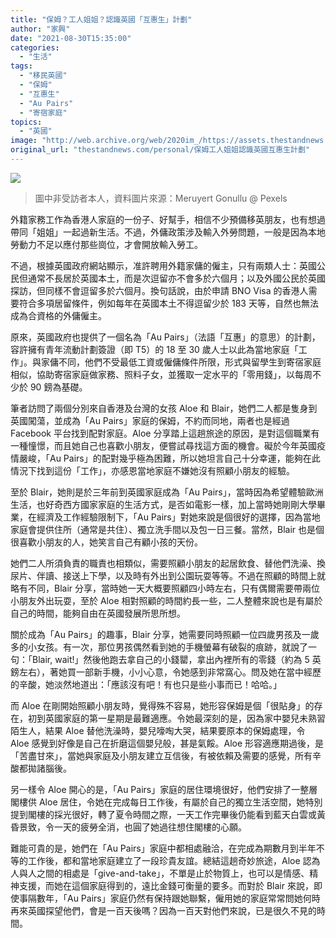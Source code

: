 ```yaml
---
title: "保姆？工人姐姐？認識英國「互惠生」計劃"
author: "家興"
date: "2021-08-30T15:35:00"
categories:
  - "生活"
tags:
  - "移民英國"
  - "保姆"
  - "互惠生"
  - "Au Pairs"
  - "寄宿家庭"
topics:
  - "英國"
image: "http://web.archive.org/web/2020im_/https://assets.thestandnews.com/media/photos/eruyernull9573.png"
original_url: "thestandnews.com/personal/保姆工人姐姐認識英國互惠生計劃"
---
```

![](http://web.archive.org/web/2020im_/https://assets.thestandnews.com/media/photos/eruyernull9573.png)
> 圖中非受訪者本人，資料圖片來源：Meruyert Gonullu @ Pexels

外籍家務工作為香港人家庭的一份子、好幫手，相信不少預備移英朋友，也有想過帶同「姐姐」一起過新生活。不過，外傭政策涉及輸入外勞問題，一般是因為本地勞動力不足以應付那些崗位，才會開放輸入勞工。

不過，根據英國政府網站顯示，准許聘用外籍家傭的僱主，只有兩類人士：英國公民但通常不長居於英國本土，而是次逗留亦不會多於六個月；以及外國公民於英國探訪，但同樣不會逗留多於六個月。換句話說，由於申請 BNO Visa 的香港人需要符合多項居留條件，例如每年在英國本土不得逗留少於 183 天等，自然也無法成為合資格的外傭僱主。

原來，英國政府也提供了一個名為「Au Pairs」（法語「互惠」的意思）的計劃，容許擁有青年流動計劃簽證（即 T5）的 18 至 30 歲人士以此為當地家庭「工作」。與家傭不同，他們不受最低工資或僱傭條件所限，形式與留學生到寄宿家庭相似，協助寄宿家庭做家務、照料子女，並獲取一定水平的「零用錢」，以每周不少於 90 鎊為基礎。

筆者訪問了兩個分別來自香港及台灣的女孩 Aloe 和 Blair，她們二人都是隻身到英國闖蕩，並成為「Au Pairs」家庭的保姆，不約而同地，兩者也是經過 Facebook 平台找到配對家庭。Aloe 分享踏上這趟旅途的原因，是對這個職業有一種憧憬，而且她自己也喜歡小朋友，便嘗試尋找這方面的機會。礙於今年英國疫情嚴峻，「Au Pairs」的配對幾乎極為困難，所以她坦言自己十分幸運，能夠在此情況下找到這份「工作」，亦感恩當地家庭不嫌她沒有照顧小朋友的經驗。

至於 Blair，她則是於三年前到英國家庭成為「Au Pairs」，當時因為希望體驗歐洲生活，也好奇西方國家家庭的生活方式，是否如電影一樣，加上當時她剛剛大學畢業，在經濟及工作經驗限制下，「Au Pairs」對她來說是個很好的選擇，因為當地家庭會提供住所（通常是共住）、獨立洗手間以及包一日三餐。當然，Blair 也是個很喜歡小朋友的人，她笑言自己有顧小孩的天份。

她們二人所須負責的職責也相類似，需要照顧小朋友的起居飲食、替他們洗澡、換尿片、伴讀、接送上下學，以及時有外出到公園玩耍等等。不過在照顧的時間上就略有不同，Blair 分享，當時她一天大概要照顧四小時左右，只有偶爾需要帶兩位小朋友外出玩耍，至於 Aloe 相對照顧的時間約長一些，二人整體來說也是有屬於自己的時間，能夠自由在英國發展所思所想。

關於成為「Au Pairs」的趣事，Blair 分享，她需要同時照顧一位四歲男孩及一歲多的小女孩。有一次，那位男孩偶然看到她的手機螢幕有破裂的痕跡，就說了一句：「Blair, wait!」然後他跑去拿自己的小錢罌，拿出內裡所有的零錢（約為 5 英鎊左右），著她買一部新手機，小小心意，令她感到非常窩心。問及她在當中經歷的辛酸，她淡然地道出：「應該沒有吧！有也只是些小事而已！哈哈。」

而 Aloe 在剛開始照顧小朋友時，覺得殊不容易，她形容保姆是個「很貼身」的存在，初到英國家庭的第一星期是最難適應。令她最深刻的是，因為家中嬰兒未熟習陌生人，結果 Aloe 替他洗澡時，嬰兒嚎啕大哭，結果要原本的保姆處理，令 Aloe 感覺到好像是自己在折磨這個嬰兒般，甚是氣餒。Aloe 形容適應期過後，是「苦盡甘來」，當她與家庭及小朋友建立互信後，有被依賴及需要的感覺，所有辛酸都拋諸腦後。

另一樣令 Aloe 開心的是，「Au Pairs」家庭的居住環境很好，他們安排了一整層閣樓供 Aloe 居住，令她在完成每日工作後，有屬於自己的獨立生活空間，她特別提到閣樓的採光很好，轉了夏令時間之際，一天工作完畢後仍能看到藍天白雲或黃昏景致，令一天的疲勞全消，也圓了她過往想住閣樓的心願。

難能可貴的是，她們在「Au Pairs」家庭中都相處融洽，在完成為期數月到半年不等的工作後，都和當地家庭建立了一段珍貴友誼。總結這趟奇妙旅途，Aloe 認為人與人之間的相處是「give-and-take」，不單是止於物質上，也可以是情感、精神支援，而她在這個家庭得到的，遠比金錢可衡量的要多。而對於 Blair 來說，即使事隔數年，「Au Pairs」家庭仍然有保持跟她聯繫，僱用她的家庭常常問她何時再來英國探望他們，會是一百天後嗎？因為一百天對他們來說，已是很久不見的時間。